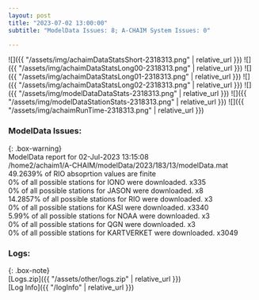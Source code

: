 ```yaml
---
layout: post
title: "2023-07-02 13:00:00"
subtitle: "ModelData Issues: 8; A-CHAIM System Issues: 0"

---
```


![]({{ "/assets/img/achaimDataStatsShort-2318313.png" | relative_url }})
![]({{ "/assets/img/achaimDataStatsLong00-2318313.png" | relative_url }})
![]({{ "/assets/img/achaimDataStatsLong01-2318313.png" | relative_url }})
![]({{ "/assets/img/achaimDataStatsLong02-2318313.png" | relative_url }})
![]({{ "/assets/img/modelDataDataStats-2318313.png" | relative_url }})
![]({{ "/assets/img/modelDataStationStats-2318313.png" | relative_url }})
![]({{ "/assets/img/achaimRunTime-2318313.png" | relative_url }})


### ModelData Issues:  
  
{: .box-warning}  
 ModelData report for 02-Jul-2023 13:15:08   
 /home2/achaim1/A-CHAIM/modelData/2023/183/13/modelData.mat   
 49.2639% of RIO absoprtion values are finite   
 0% of all possible stations for IONO were downloaded. x335   
 0% of all possible stations for JASON were downloaded. x8   
 14.2857% of all possible stations for RIO were downloaded. x3   
 0% of all possible stations for KASI were downloaded. x3340   
 5.99% of all possible stations for NOAA were downloaded. x3   
 0% of all possible stations for QGN were downloaded. x3   
 0% of all possible stations for KARTVERKET were downloaded. x3049   
  


### Logs:  
  
{: .box-note}  
[Logs.zip]({{ "/assets/other/logs.zip" | relative_url }})  
[Log Info]({{ "/logInfo" | relative_url }})  
